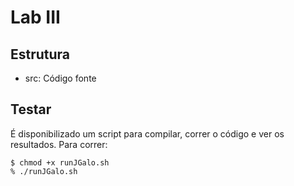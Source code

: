 # Lab III

## Estrutura
- src: Código fonte

## Testar
É disponibilizado um script para compilar, correr o código e ver os resultados.
Para correr:
```
$ chmod +x runJGalo.sh
% ./runJGalo.sh
```

